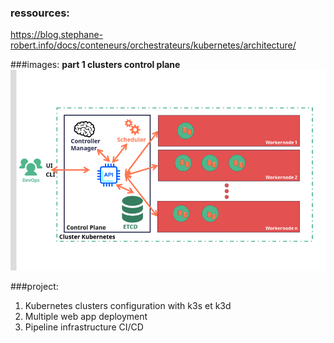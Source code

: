 ### ressources:
https://blog.stephane-robert.info/docs/conteneurs/orchestrateurs/kubernetes/architecture/

###images:
**part 1 clusters control plane**
![Part 1 Clusters](images/clusters_control_plane.png)

###project:
1. Kubernetes clusters configuration with k3s et k3d
2. Multiple web app deployment
3. Pipeline infrastructure CI/CD
